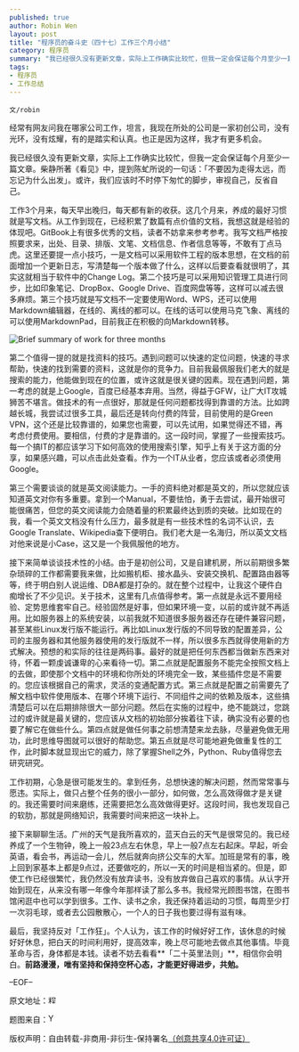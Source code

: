 ```yaml
---
published: true
author: Robin Wen
layout: post
title: "程序员的奋斗史（四十七）工作三个月小结"
category: 程序员
summary: "我已经很久没有更新文章，实际上工作确实比较忙，但我一定会保证每个月至少一篇文章。柴静所著《看见》中，提到陈虻所说的一句话：「不要因为走得太远，而忘记为什么出发」。或许，我们应该时不时停下匆忙的脚步，审视自己，反省自己。"
tags: 
- 程序员
- 工作总结
---
```


`文/robin`

经常有网友问我在哪家公司工作，坦言，我现在所处的公司是一家初创公司，没有光环，没有炫耀，有的是踏实和认真。也正是因为这样，我才有更多机会。

我已经很久没有更新文章，实际上工作确实比较忙，但我一定会保证每个月至少一篇文章。柴静所著《看见》中，提到陈虻所说的一句话：「不要因为走得太远，而忘记为什么出发」。或许，我们应该时不时停下匆忙的脚步，审视自己，反省自己。

工作3个月来，每天早出晚归，每天都有新的收获。这几个月来，养成的最好习惯就是写文档。从工作到现在，已经积累了数篇有点价值的文档，我想这就是经验的体现吧。GitBook上有很多优秀的文档，读者不妨拿来参考参考。我写文档严格按照要求来，出处、目录、排版、文笔、文档信息、作者信息等等，不敢有丁点马虎。这里还要提一点小技巧，一是文档可以采用软件工程的版本思想，在文档的前面增加一个更新日志，写清楚每一个版本做了什么，这样以后要查看就很明了，其实这就相当于软件中的Change Log。第二个技巧是可以采用知识管理工具进行同步，比如印象笔记、DropBox、Google Drive、百度网盘等等，这样可以减去很多麻烦。第三个技巧就是写文档不一定要使用Word、WPS，还可以使用Markdown编辑器，在线的、离线的都可以。在线的话可以使用马克飞象、离线的可以使用MarkdownPad，目前我正在积极的向Markdown转移。

![Brief summary of work for three months](https://cdn.dbarobin.com/1Z2OzqW.jpg)

第二个值得一提的就是找资料的技巧。遇到问题可以快速的定位问题，快速的寻求帮助，快速的找到需要的资料，这就是你的竞争力。目前我最佩服我们老大的就是搜索的能力，他能做到现在的位置，或许这就是很关键的因素。现在遇到问题，第一考虑的就是上Google，百度已经基本弃用。当然，得益于GFW，让广大IT攻城狮苦不堪言。做技术的有一点很好，那就是任何问题都找得到靠谱的方法。比如跨越长城，我尝试过很多工具，最后还是转向付费的阵营，目前使用的是Green VPN，这个还是比较靠谱的，如果您也需要，可以先试用，如果觉得还不错，再考虑付费使用。要相信，付费的才是靠谱的。这一段时间，掌握了一些搜索技巧。每一个搞IT的都应该学习下如何高效的使用搜索引擎，知乎上有关于这方面的分享，如果感兴趣，可以点击此处查看。作为一个IT从业者，您应该或者必须使用Google。

第三个需要谈谈的就是英文阅读能力。一手的资料绝对都是英文的，所以您就应该知道英文对你有多重要。拿到一个Manual，不要怯怕，勇于去尝试，最开始很可能很痛苦，但您的英文阅读能力会随着量的积累最终达到质的突破。比如现在的我，看一个英文文档没有什么压力，最多就是有一些技术性的名词不认识，去Google Translate、Wikipedia查下便明白。我们老大是一名海归，所以英文文档对他来说是小Case，这又是一个我佩服他的地方。

接下来简单谈谈技术性的小结。由于是初创公司，又是自建机房，所以前期很多繁杂琐碎的工作都需要我来做，比如搬机柜、接水晶头、安装交换机、配置路由器等等，终于明白别人说运维、DBA都是打杂的。就在整个过程中，让我这个硬件白痴增长了不少见识。关于技术，这里有几点值得参考。第一点就是永远不要用经验、定势思维套牢自己。经验固然是好事，但如果环境一变，以前的或许就不再适用。比如服务器上的系统安装，以前我就不知道很多服务器还存在硬件兼容问题，甚至某些Linux发行版不能运行。再比如Linux发行版的不同导致的配置差异，公司的主服务器和其他服务器使用的发行版就不一样，所以很多东西就得使用新的方式解决。预想的和实际的往往是两码事。最好的就是把任何东西都当做新东西来对待，怀着一颗虔诚谦卑的心来看待一切。第二点就是配置服务不能完全按照文档上的去做，即使那个文档中的环境和你所处的环境完全一致，某些插件您是不需要的。您应该根据自己的需求，灵活的变通配置方式。第三点就是配置之前需要先了解文档中软件使用版本、在哪个环境下运行、不同组件之间的依赖及版本，这些搞清楚后可以在后期排除很大一部分问题。然后在实施的过程中，绝不能跳过，您跳过的或许就是最关键的，您应该从文档的初始部分挨着往下读，确实没有必要的也要了解它在做些什么。第四点就是做任何事之前想清楚来龙去脉，尽量避免做无用功，此时思维导图就可以很好的帮助您。第五点就是尽可能地避免做重复性的工作，此时脚本就显现出它的威力，除了掌握Shell之外，Python、Ruby值得您去研究研究。

工作初期，心急是很可能发生的。拿到任务，总想快速的解决问题，然而常常事与愿违。实际上，做只占整个任务的很小一部分，如何做，怎么高效得做才是关键的。我还需要时间来磨练，还需要把怎么高效做得更好。这段时间，我也发现自己的软肋，那就是网络知识，我需要时间来把这一块补上。

接下来聊聊生活。广州的天气是我所喜欢的，蓝天白云的天气是很常见的。我已经养成了一个生物钟，晚上一般23点左右休息，早上一般7点左右起床。早起，听会英语，看会书，再运动一会儿，然后就奔向挤公交车的大军。加班是常有的事，晚上回到家基本上都是9点过，还要做吃的，所以一天的时间是相当紧的。但是，即使工作已经很繁忙，我仍然没有放弃读书，没有放弃做自己喜欢的事情。从认字开始到现在，从来没有哪一年像今年那样读了那么多书。我经常光顾图书馆，在图书馆闲逛中也可以学到很多。工作、读书之余，我还保持着运动的习惯，每周至少打一次羽毛球，或者去公园散散心，一个人的日子我也要过得有滋有味。

最后，我坚持反对「工作狂」。个人认为，该工作的时候好好工作，该休息的时候好好休息，把白天的时间利用好，提高效率，晚上尽可能地去做点其他事情。毕竟革命与否，身体都是本钱。读者不妨去看看**「二十英里法则」**，相信你会明白。**前路漫漫，唯有坚持和保持空杯心态，才能更好得进步，共勉。**

–EOF–

原文地址：<a href="" target="_blank"><img src="https://cdn.dbarobin.com/BROigUO.jpg" title="程序员的奋斗史（四十七）工作三个月小结" height="16px" width="16px" border="0" alt="程序员的奋斗史（四十七）工作三个月小结" /></a>

题图来自：<a href="http://muir-way.com/blogs/news/14735641-happy-birthday-yosemite" target="_blank"><img src="https://cdn.dbarobin.com/KF9SQWy.png" title="Yosemite" height="16px" width="16px" border="0" alt="Yosemite" /></a>

版权声明：自由转载-非商用-非衍生-保持署名<a href="http://creativecommons.org/licenses/by-nc-nd/4.0/deed.zh" target="_blank">（创意共享4.0许可证）</a>
